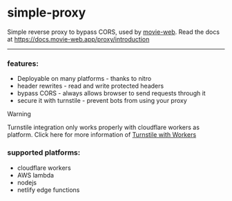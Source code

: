 # simple-proxy

Simple reverse proxy to bypass CORS, used by [movie-web](https://movie-web.app).
Read the docs at https://docs.movie-web.app/proxy/introduction

---

### features:
 - Deployable on many platforms - thanks to nitro
 - header rewrites - read and write protected headers
 - bypass CORS - always allows browser to send requests through it
 - secure it with turnstile - prevent bots from using your proxy

> [!WARNING]
> Turnstile integration only works properly with cloudflare workers as platform.
> Click here for more information of [Turnstile with Workers](https://developers.cloudflare.com/workers/examples/turnstile-html-rewriter/)

### supported platforms:
 - cloudflare workers
 - AWS lambda
 - nodejs
 - netlify edge functions
